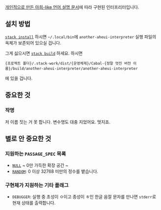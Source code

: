 [개인적으로 만든 아희-like 언어 설명 문서](https://gist.github.com/xnuk/1f6f65ce001c49703cdd)에 따라 구현된 인터프리터입니다.

## 설치 방법
[`stack install`](http://haskellstack.org) 하시면 `~/.local/bin`에 `another-aheui-interpreter` 실행 파일의 옥체가 보존되어 있으실 겁니다.

그게 싫으시면 [`stack build`](http://haskellstack.org) 하세요. 하시면

```
{프로젝트 폴더}/.stack-work/dist/{운영체제}/Cabal-{정말 멋진 버전 이름}/build/another-aheui-interpreter/another-aheui-interpreter
```

에 있을 겁니다.

## 중요한 것
### 작명
저 이름 짓는 거 못 합니다. 변수명도 대충 지었어요. 멋지죠.

## 별로 안 중요한 것
### 지원하는 `PASSAGE_SPEC` 목록
- [`NULL`](https://gist.github.com/xnuk/1f6f65ce001c49703cdd) ~ 0만 가득한 확장 공간 ~
- [`RANDOM`](https://gist.github.com/xnuk/259c130c5bb73086645b): 0 이상 32768 미만의 정수를 뱉습니다.

### 구현체가 지원하는 기타 플래그
- `DEBUGGER`: 실행 중 초성이 ㅇ이고 종성이 ㅎ인 한글 음절 문자를 만나면 `stderr`로 현재 상태를 출력합니다.

